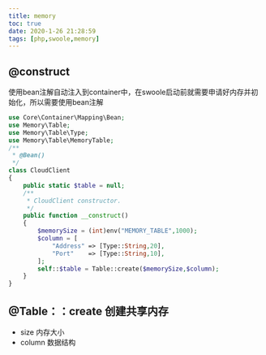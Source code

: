 ```yaml
---
title: memory
toc: true
date: 2020-1-26 21:28:59
tags: [php,swoole,memory]
---
```

## @construct   
使用bean注解自动注入到container中，在swoole启动前就需要申请好内存并初始化，所以需要使用bean注解
```php
use Core\Container\Mapping\Bean;
use Memory\Table;
use Memory\Table\Type;
use Memory\Table\MemoryTable;
/**
 * @Bean()
 */
class CloudClient
{
    public static $table = null;
    /**
     * CloudClient constructor.
     */
    public function __construct()
    {
        $memorySize = (int)env("MEMORY_TABLE",1000);
        $column = [
            "Address" => [Type::String,20],
            "Port"    => [Type::String,10],
        ];
        self::$table = Table::create($memorySize,$column);
    }
}
```

## @Table：：create 创建共享内存
- size  内存大小
- column 数据结构